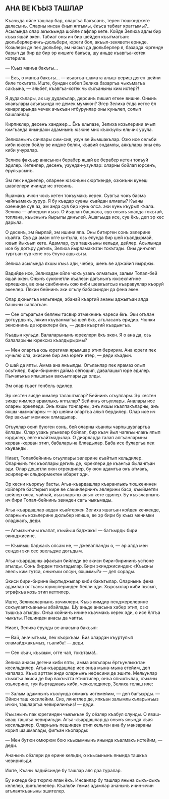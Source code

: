 ## АНА ВЕ КЪЫЗ ТАШЛАР

Къачыда ойле ташлар бар, оларгъа бакъсанъ, терен тюшюнджеге даласынъ.
Оларны инсан ёнып яптымы, ёкъса табиат яраттымы?..
Асылында олар акъкъында шойле лафлар кете.
Койде Зелиха адлы бир къыз яшай экен.
Табиат оны ич бир шейден къытмагъан: дюльберлернинъ-дюльбери, юреги бол, акъыл-зекявети еринде.
Козьлери де пек дюльбер, эм насыл да дюльберлер я, базарда юргенде барып да бир де бир эр кишиге бакъса, шу аньде къавгъа-котек котериле.

— Къыз манъа бакъты...

— Ёкъ, о манъа бакъты... — къавгъа-шамата алыш-вериш деген шейни биле токътата.
Иште, бундан себеп Зелиха базаргъа чыкъмагъа сакъына, — эльбет, къавгъа-котек чыкъкъаныны ким истер?!

Я дудакълары, ах шу дудакълар, дерсинъ пишип еткен вишне.
Онынъ янакълары акъкъында не демек мумкюн?
Эгер Зелиха ёлда кетсе ёл кенарларында чечек ачъкъан итбурунлар оны куньлеп, солып башлайлар.

Кирпиклер, десенъ ханджер...
Ёкъ ельпазе, Зелиха козьлерини ачып юмгъанда янындаки адамнынъ юзюне мис къокъулы ельчик урула.

Зелиханынъ сачлары сим-сия, узун ве йымшакълар.
Озю исе сельби киби юксек бойлу ве индже белли, къавий эндамлы, аякълары оны ель киби учуралар.

Зелиха факъыр анасынен берабер яшай ве берабер кетен токъуй эдилер.
Кетенлер, десенъ, узундан-узунлар: оларны бойлап юрсенъ, ёрулырсынъ.

Эм пек инджелер, оларнен юзюнъни сюрткенде, озюнъни кунеш шавлелери ичинде ис этесинъ.

Яшамакъ ичюн чокъ кетен токъумакъ керек.
Сувгъа чокъ басма чайкъамакъ зурур.
Я бу къадар сувны къайдан алмалы?
Къачы озенинде сув аз, эм анда сув бир кунь олса.
эки кунь къурып къала.
Зелиха — айнеджи къыз.
О йырлап башласа, сув онынъ янанда токътай, топлана, къызнынъ йырыпы динълей.
Ашагъыда исе, сув ёкъ, деп эр кес дарыла.

О десенъ, эм йырлай, эм ишини япа.
Оны битирген сонъ эвлерине къайта.
Сув да аман огге ынтыла, озь ёлунда бир шей къалдырмай, ювып йыкъып кете.
Адамлар, сув ташкъыны кельди, дейлер.
Асылында исе бу догъру дегиль, Зелиха йырламакътан токътады.
Оны динълеп тургъан сув кене озь ёлуна ашыкъты.

Зелиха асылында яхшы къыз эди, чебер, шенъ ве аджайип йырджы.

Вадийде исе, Зелихадан ойле чокъ узакъ олмагьан, залым Топал-бей яшай экен.
Онынъ сукюнетли къалеси дагънынъ юксеклигине ерлешкен, ве оны саибининъ озю киби шевкъатсыз къаравуллар къоруй экенлер.
Лякин бейнинъ эки огълу бабасындан да фена экен.

Олар дюньягъа кельгенде, эбанай къартий ананы аджыгъан алда башыны саллагьан.

— Сен огърагъан беляны тасвир этмекнинъ чареси ёкъ.
Эки огълан догъурдынъ, лякин къуванмагъа шей ёкъ, агъласанъ еридир.
Чюнки экисининъ де юреклери ёкъ, — деди къартий къадынгъа.

Къадын кульди.
Валаларынынъ юреклери ёкъ экен.
Я о ана да, озь балаларыны юрексиз къалдырырмы?

— Мен оларгъа озь юрегими ярымшар этип беририм.
Ана юреги пек кучьлю ола, экисине бир ана юреги етер, — деди къадын.

О шай да япты.
Амма ана янъылды.
Огъланлар пек ярамаз олып осьтилер, бири-биринен дайма сёгюшип, давалашып юре эдилер.
Пычакъкъа япышкъан вакъытлары да олды.

Эм олар гъает тенбель эдилер.

Эр кестен зияде кимлер талаштылар?
Бейнинъ огьуллары.
Эр кестен зияде кимлер арамлыкъ яптылар?
Бейнинъ огъуллары.
Аналары исе оларны эркеледи.
Энъ яхшы тонларны, энъ яхшы къалпакъларны, энъ яхшы чызмаларны — эр шейни оларгъа алып бердилер.
Олар исе ич бир вакъыт мемнюн олмадылар.

Огъуллар осип буюген сонъ, бей оларны къанлы чарпышувларгъа ёллады.
Олар узакъ улькелер бойлап, бир къач йыл чапкъынлакъ япып юрдилер, эвге къайтмадылар.
О диярларда талап алгъанларыны керван-керван этип, бабаларына ёлладылар.
Баба исе буларгъа пек къуванды.

Ниает, Топалбейнинъ огьуллары эвлерине къайтып кельдилер.
Оларнынъ тек къоллары дегиль де, юреклери де къангьа былангъан эди.
Олар дешетли оюн огрендилер, бу оюн адамгъа окъ атмакъ, эсирлерни ольдюрмектен ибарет эди.

Эр кесни къоркъу басты.
Агьа-къардашлар къаранлыкъ тюшкенинен койлерге бастырып кире ве сакинлернинъ эвлерини баса, къыйметли шейлер олса, чайпай, къызларыны алып кете эдилер.
Бу къызларнынъ ич бири Топал-бейнинъ эвинден сагъ чыкъмады.

Агьа-къардашлар авдан къайтеркен Зелиха яшагъан койден кечкенде, оларнынъ козьлерине дюльбер илише, ве эр бири бу къыз менимки оладжакъ, деди.

— Агъызынъны къапат, къыйыш баджакъ! — багъырды бири экинджисине.

— Къыйыш баджакъ олсам не, — джевапланды о, — эр алда мен сенден эки сес эвельдже догъдым.

Агьа-къардашны афакъан бийледи ве экиси бири-бирининъ устюне атылды.
Сонъ бирден токътадылар.
Бири экинджисинден: «Къызны эвель ким тутса, онынъки олсун, яхшымы?» — деп сорады.

Экиси бири-бирине йыртыджылар киби бакътылар.
Оларнынъ фена адамлар олгъаны юришлеринден белли эди.
Хырсызлар киби пысып, этрафкъа козь этип кеттилер.


Иште, Зелихаларнынъ эвчиклери.
Къыз кимдир пенджерелерине сокъулаяткъаныны абайлады.
Шу аньде анасына хабер этип, озю тышкъа атылды.
Онъа койнинъ ичине къачмакъ керек эди, о исе ёлгъа чыкъты.
Пешинден анасы да чапты.

Ниает, Зелиха ёрулды ве анасына бакъып:

— Вай, аначыгъым, пек къоркъам.
Биз олардан къуртулып оламайджакъмыз, гъалиба! — деди.

— Сен къач, къызым, огге чап, токътама!..

Зелиха анасы дегени киби япты, амма аякълары ёргъунлыкътан кесильдилер.
Агъа-къардашлар исе онъа мына-мына етейим, деп чапалар.
Къыз арттан энди оларнынъ нефесини де эшите.
Мельунлар къызгъа экиси де бир вакъытта етиштилер, онъа япыштылар, къызны озьлерине, гуя йыртаджакъ киби, чеккеледилер, Зелиха теляш иле:

— Залым адамнынъ къолунда олмакъ истемейим, — деп багъырды. — Эйиси таш кесилейим.
Сиз, лянетлер де, япкъан залымлыкъларынъыз ичюн, ташларгъа чевирилинъиз! — деди.

Къызнынъ пак юрегинден чыкъкъан бу сёзлер къабул олунды.
О яваш-яваш ташкъа чевирильди.
Агъа-къардашлар да онынъ янында къая кесильдилер.
Оларнынъ пешинден етип кельген ана бу манзараны корип шашмалады, фигъан къопарды:

— Мен бутюн омюрюм бою къызымнынъ янында къалмакъ истейим, — деди.

Ананынъ сёзлери де ерине кельди, о къызынынъ янында ташкъа чевирильди.

Иште, Къачы вадийсинде бу ташлар аля даа туралар.

Бу икяеде бир тюрлю ялан ёкъ.
Инсанлар бу ташлар янына сыкъ-сыкъ келелер, динъленелер.
Къальби темиз адамлар ананынъ ичин-ичин агълаяткъаныны эшителер. 

